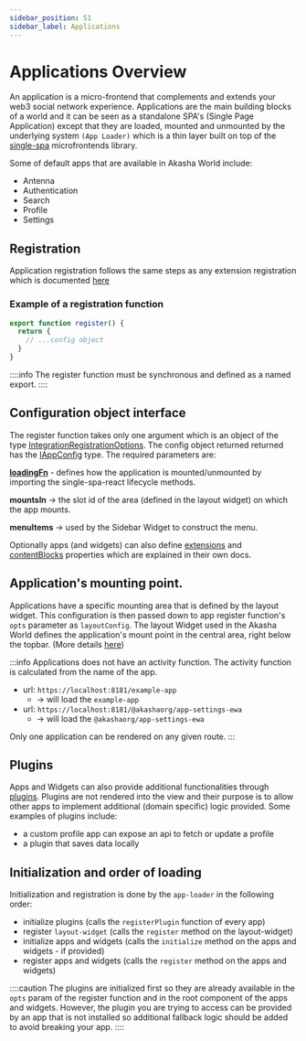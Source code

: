 ```yaml
---
sidebar_position: 51
sidebar_label: Applications
---
```


# Applications Overview

An application is a micro-frontend that complements and extends your web3 social network experience. Applications are the main building blocks of a world and it can be seen as a standalone SPA's (Single Page Application) except that they
are loaded, mounted and unmounted by the underlying system `(App Loader)` which is a thin layer built on top of the [single-spa](https://single-spa.js.org/) microfrontends library.

Some of default apps that are available in Akasha World include:

- Antenna
- Authentication
- Search
- Profile
- Settings

## Registration
Application registration follows the same steps as any extension registration which is documented [here](./index.md#the-registration-part)

### Example of a registration function
```ts title="src/index.ts"
export function register() {
  return {
    // ...config object
  }
}
```

::::info
The register function must be synchronous and defined as a named export.
::::

## Configuration object interface

The register function takes only one argument which is an object of the type [IntegrationRegistrationOptions](https://github.com/AKASHAorg/akasha-core/blob/next/libs/typings/src/ui/app-loader.ts).
The config object returned returned has the [IAppConfig](https://github.com/AKASHAorg/akasha-core/blob/next/libs/typings/src/ui/apps.ts) type. The required parameters are:

**[loadingFn](loading_function.md)** - defines how the application is mounted/unmounted by importing the single-spa-react lifecycle methods.

**mountsIn** -> the slot id of the area (defined in the layout widget) on which the app mounts.

**menuItems** -> used by the Sidebar Widget to construct the menu.

Optionally apps (and widgets) can also define
[extensions](extension_points.md) and
[contentBlocks](content_blocks.md) properties which are explained in their own docs.

## Application's mounting point.

Applications have a specific mounting area that is defined by the layout widget. This configuration is then passed down to app register function's `opts` parameter as `layoutConfig`. The layout Widget used in the Akasha World defines the application's mount point in the central area, right below the topbar. (More details [here](layout_widget.md))

:::info
Applications does not have an activity function. The activity function is calculated from the name of the app.
- url: `https://localhost:8181/example-app`
  - -> will load the `example-app`
- url: `https://localhost:8181/@akashaorg/app-settings-ewa`
  - -> will load the `@akashaorg/app-settings-ewa`

Only one application can be rendered on any given route.
:::

## Plugins

Apps and Widgets can also provide additional functionalities
through [plugins](plugins.md). Plugins are not rendered
into the view and their purpose is to allow other apps to implement additional (domain specific) logic provided. Some examples of plugins include:

- a custom profile app can expose an api to fetch or update a profile
- a plugin that saves data locally

## Initialization and order of loading

Initialization and registration is done by the `app-loader` in the following order:

- initialize plugins (calls the `registerPlugin` function of every app)
- register `layout-widget` (calls the `register` method on the layout-widget)
- initialize apps and widgets (calls the `initialize` method on the apps and widgets - if provided)
- register apps and widgets (calls the `register` method on the apps and widgets)

::::caution
The plugins are initialized first so they are already available in the `opts` param of the register function and in the root component of the apps and widgets. However, the plugin you are trying to access can be provided by an app that is not installed so additional fallback logic should be added to avoid breaking your app.
::::
